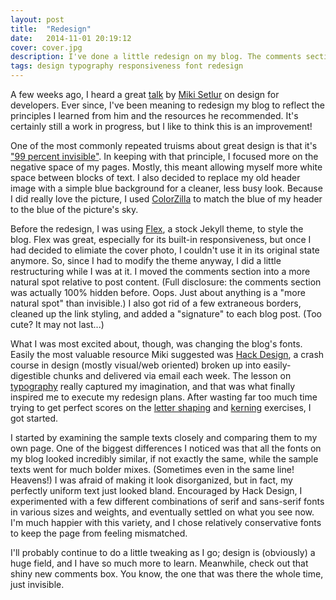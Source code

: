 ```yaml
---
layout: post
title:  "Redesign"
date:   2014-11-01 20:19:12
cover: cover.jpg
description: I've done a little redesign on my blog. The comments section is visible now, but the big changes are in the typesetting.
tags: design typography responsiveness font redesign
---
```


A few weeks ago, I heard a great [talk][dbcx] by [Miki Setlur][miki-setlur] on design for developers. Ever since, I've been meaning to redesign my blog to reflect the principles I learned from him and the resources he recommended. It's certainly still a work in progress, but I like to think this is an improvement!

[dbcx]: http://www.meetup.com/DBCx-SF-Dev-Bootcamp-San-Francisco-Open-Learning/events/206446782/
[miki-setlur]: https://twitter.com/mikisetlur

One of the most commonly repeated truisms about great design is that it's ["99 percent invisible"][99pi]. In keeping with that principle, I focused more on the negative space of my pages. Mostly, this meant allowing myself more white space between blocks of text. I also decided to replace my old header image with a simple blue background for a cleaner, less busy look. Because I did really love the picture, I used [ColorZilla][colorzilla] to match the blue of my header to the blue of the picture's sky.

[99pi]: http://99percentinvisible.org/
[colorzilla]: http://www.colorzilla.com/

Before the redesign, I was using [Flex][flex], a stock Jekyll theme, to style the blog. Flex was great, especially for its built-in responsiveness, but once I had decided to elimiate the cover photo, I couldn't use it in its original state anymore. So, since I had to modify the theme anyway, I did a little restructuring while I was at it. I moved the comments section into a more natural spot relative to post content. (Full disclosure: the comments section was actually 100% hidden before. Oops. Just about anything is a "more natural spot" than invisible.) I also got rid of a few extraneous borders, cleaned up the link styling, and added a "signature" to each blog post. (Too cute? It may not last...)

[flex]: http://jekyllthemes.org/themes/flex/

What I was most excited about, though, was changing the blog's fonts. Easily the most valuable resource Miki suggested was [Hack Design][hackdesign], a crash course in design (mostly visual/web oriented) broken up into easily-digestible chunks and delivered via email each week. The lesson on [typography][dive-into-typography] really captured my imagination, and that was what finally inspired me to execute my redesign plans. After wasting far too much time trying to get perfect scores on the [letter shaping][shaping] and [kerning][kerning] exercises, I got started.

[shaping]: http://shape.method.ac/
[kerning]: http://type.method.ac/

I started by examining the sample texts closely and comparing them to my own page. One of the biggest differences I noticed was that all the fonts on my blog looked incredibly similar, if not exactly the same, while the sample texts went for much bolder mixes. (Sometimes even in the same line! Heavens!) I was afraid of making it look disorganized, but in fact, my perfectly uniform text just looked bland. Encouraged by Hack Design, I experimented with a few different combinations of serif and sans-serif fonts in various sizes and weights, and eventually settled on what you see now. I'm much happier with this variety, and I chose relatively conservative fonts to keep the page from feeling mismatched.

[hackdesign]: https://hackdesign.org/
[dive-into-typography]: https://hackdesign.org/lessons/2

I'll probably continue to do a little tweaking as I go; design is (obviously) a huge field, and I have so much more to learn. Meanwhile, check out that shiny new comments box. You know, the one that was there the whole time, just invisible.
